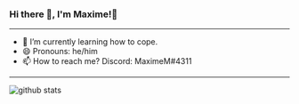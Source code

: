 ### Hi there 👋, I'm Maxime!🌌
***
- 🌱 I’m currently learning how to cope.
- 😄 Pronouns: he/him
- 📫 How to reach me? Discord: MaximeM#4311
***
![github stats](https://github-readme-stats.vercel.app/api?username=Lykoto-M&show_icons=true&theme=dark)
<!--START_SECTION:activity-->

<!--
**Lykoto-M/Lykoto-M** is a ✨ _special_ ✨ repository because its `README.md` (this file) appears on your GitHub profile.

Here are some ideas to get you started:

- 🔭 I’m currently working on ...
- 🌱 I’m currently learning ...
- 👯 I’m looking to collaborate on ...
- 🤔 I’m looking for help with ...
- 💬 Ask me about ...
- 📫 How to reach me: ...
- 😄 Pronouns: ...
- ⚡ Fun fact: ...
-->
